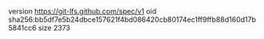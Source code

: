 version https://git-lfs.github.com/spec/v1
oid sha256:bb5df7e5b24dbce157621f4bd086420cb80174ec1ff9ffb88d160d17b5841cc6
size 2373
